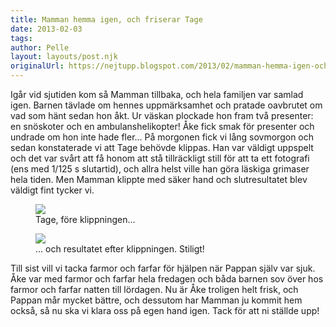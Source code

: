 ```yaml
---
title: Mamman hemma igen, och friserar Tage
date: 2013-02-03
tags: 	
author: Pelle
layout: layouts/post.njk
originalUrl: https://nejtupp.blogspot.com/2013/02/mamman-hemma-igen-och-friserar-tage.html
---
```


Igår vid sjutiden kom så Mamman tillbaka, och hela familjen var samlad igen. Barnen tävlade om hennes uppmärksamhet och pratade oavbrutet om vad som hänt sedan hon åkt. Ur väskan plockade hon fram två presenter: en snöskoter och en ambulanshelikopter! Åke fick smak för presenter och undrade om hon inte hade fler... På morgonen fick vi lång sovmorgon och sedan konstaterade vi att Tage behövde klippas. Han var väldigt uppspelt och det var svårt att få honom att stå tillräckligt still för att ta ett fotografi (ens med 1/125 s slutartid), och allra helst ville han göra läskiga grimaser hela tiden. Men Mamman klippte med säker hand och slutresultatet blev väldigt fint tycker vi.

<figure>
	<img src="../../../../img/Hemliv-5C5C1466.jpg">
	<figcaption>Tage, före klippningen...</figcaption>
</figure>

<figure>
	<img src="../../../../img/Hemliv-5C5C1506.jpg">
	<figcaption>... och resultatet efter klippningen. Stiligt!</figcaption>
</figure>

Till sist vill vi tacka farmor och farfar för hjälpen när Pappan själv var sjuk. Åke var med farmor och farfar hela fredagen och båda barnen sov över hos farmor och farfar natten till lördagen. Nu är Åke troligen helt frisk, och Pappan mår mycket bättre, och dessutom har Mamman ju kommit hem också, så nu ska vi klara oss på egen hand igen. Tack för att ni ställde upp!
